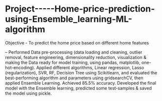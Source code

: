 # Project-----Home-price-prediction-using-Ensemble_learning-ML-algorithm

Objective - To predict the home price based on different home features

– Performed Data pre-processing (data loading and cleaning, outlier removal, feature engineering, dimensionality
reduction, visualization & making the Data ready for model training, using pandas, matplotlib, one-hot-encoding).
Applied different algorithms, Linear regression, Lasso (regularization), SVR, RF, Decision Tree using Scikitlearn,
and evaluated the best-performing algorithm and parameters using gridsearchCV, then applied Ensemble Learning.
Achieved 85.5% accuracy. Developed the final model with the Ensemble learning, predicted some test-samples &
saved the model using pickle.
